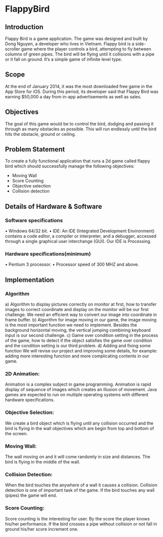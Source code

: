 # FlappyBird

## Introduction
Flappy Bird is a game application. The game was designed and built by Dong Nguyen, a developer who lives in Vietnam. Flappy bird is a side-scroller game where the player controls a bird, attempting to fly between columns of green pipes. The bird will be flying until it collisions with a pipe or it fall on ground. It’s a simple game of infinite level type.

## Scope
At the end of January 2014, it was the most downloaded free game in the App Store for iOS. During this period, its developer said that Flappy Bird was earning $50,000 a day from in-app advertisements as well as sales.

## Objectives
The goal of this game would be to control the bird, dodging and passing it through as many obstacles as possible. This will run endlessly until the bird hits the obstacle, ground or ceiling.

## Problem Statement
To create a fully functional application that runs a 2d game called flappy bird which should successfully manage the following objectives:
* Moving Wall
* Score Counting
* Objective selection
* Collision detection

## Details of Hardware & Software
### Software specifications
• Windows 64/32 bit.
• IDE: An IDE (Integrated Development Environment) contains a
code editor, a compiler or interpreter, and a debugger, accessed
through a single graphical user interchange (GUI). Our IDE is Processing.
### Hardware specifications(minimum)
• Pentium 3 processor.
• Processor speed of 300 MHZ and above.

## Implementation
### Algorithm
a) Algorithm to display pictures correctly on monitor at first, how to transfer images to correct coordinate and display on the monitor will be our first challenge. We need an efficient way to convert our image into coordinate in frame buffer.
b) Algorithm for image moving in our game, the image moving is the most important function we need to implement. Besides the background horizontal moving, the vertical jumping combining keyboard input is our second challenge.
c) Game over condition setting in the process of the game, how to detect if the object satisfies the game over condition and the condition setting is our third problem.
d) Adding and fixing some function We will revise our project and improving some details, for example: adding more interesting function and more complicating contents in our game.
### 2D Animation:
Animation is a complex subject in game programming. Animation is rapid display of sequence of images which creates an illusion of movement. Java games are expected to run on multiple operating systems with different hardware specifications.
### Objective Selection:
We create a bird object which is flying until any collision occurred and the bird is flying in the wall objectives which are begin from top and bottom of the screen.
### Moving Wall:
The wall moving on and it will come randomly in size and distances. The bird is flying in the middle of the wall.
### Collision Detection:
When the bird touches the anywhere of a wall it causes a collision. Collision detection is one of important task of the game. If the bird touches any wall (pipes) the game will end.
### Score Counting:
Score counting is the interesting for user. By the score the player knows his/her performance. If the bird crosses a pipe without collision or not fall in ground his/her score increment one.
